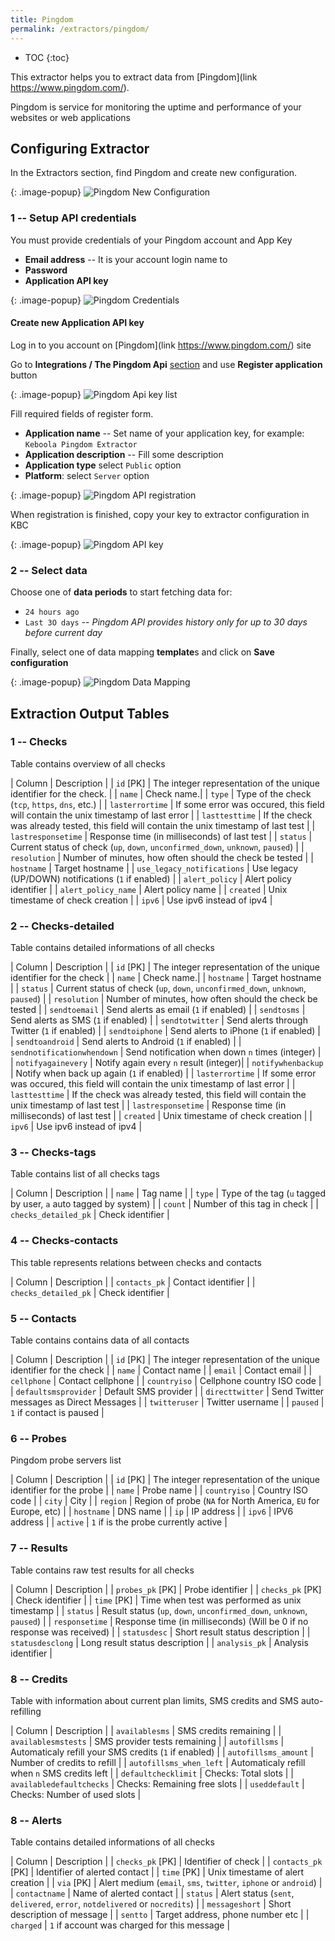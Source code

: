 ```yaml
---
title: Pingdom
permalink: /extractors/pingdom/
---
```


* TOC
{:toc}

This extractor helps you to extract data from [Pingdom](link https://www.pingdom.com/).

Pingdom is service for monitoring the uptime and performance of your websites or web applications

## Configuring Extractor
In the Extractors section, find Pingdom and create new configuration.

{: .image-popup}
![Pingdom New Configuration](/extractors/pingdom/01-new-configuration.png)

### 1 -- Setup API credentials

You must provide credentials of your Pingdom account and App Key

- **Email address** -- It is your account login name to
- **Password**
- **Application API key**

{: .image-popup}
![Pingdom Credentials](/extractors/pingdom/02-credentials.png)

#### Create new Application API key

Log in to you account on [Pingdom](link https://www.pingdom.com/) site

Go to **Integrations / The Pingdom Api** [section](https://my.pingdom.com/account/appkeys) and use **Register application** button

{: .image-popup}
![Pingdom Api key list](/extractors/pingdom/03-pingdom-api.png)

Fill required fields of register form.

- **Application name** -- Set name of your application key, for example: `Keboola Pingdom Extractor`
- **Application description** -- Fill some description
- **Application type** select `Public` option
- **Platform**: select `Server` option

{: .image-popup}
![Pingdom API registration](/extractors/pingdom/04-pingdom-api-form.png)

When registration is finished, copy your key to extractor configuration in KBC

{: .image-popup}
![Pingdom API key](/extractors/pingdom/05-pingdom-api-key.png)

### 2 -- Select data

Choose one of **data periods** to start fetching data for:

- `24 hours ago`
- `Last 3O days` -- *Pingdom API provides history only for up to 30 days before current day*

Finally, select one of data mapping **template**s and click on **Save configuration**

{: .image-popup}
![Pingdom Data Mapping](/extractors/pingdom/06-template.png)


## Extraction Output Tables

### 1 -- Checks

Table contains overview of all checks

| Column | Description |
| `id` [PK] | The integer representation of the unique identifier for the check. |
| `name` | Check name.|
| `type` |  Type of the check (`tcp`, `https`, `dns`, etc.) |
| `lasterrortime` | If some error was occured, this field will contain the unix timestamp of last error |
| `lasttesttime` | If the check was already tested, this field will contain the unix timestamp of last test |
| `lastresponsetime` | Response time (in milliseconds) of last test |
| `status` | Current status of check (`up`, `down`, `unconfirmed_down`, `unknown`, `paused`) |
| `resolution` | Number of minutes, how often should the check be tested |
| `hostname` | Target hostname |
| `use_legacy_notifications` | Use legacy (UP/DOWN) notifications (`1` if enabled) |
| `alert_policy` | Alert policy identifier |
| `alert_policy_name` | Alert policy name |
| `created` | Unix timestame of check creation |
| `ipv6` | Use ipv6 instead of ipv4 |

### 2 -- Checks-detailed

Table contains detailed informations of all checks

| Column | Description |
| `id` [PK] | The integer representation of the unique identifier for the check |
| `name` | Check name.|
| `hostname` | Target hostname |
| `status` | Current status of check (`up`, `down`, `unconfirmed_down`, `unknown`, `paused`) |
| `resolution` | Number of minutes, how often should the check be tested |
| `sendtoemail` | Send alerts as email (`1` if enabled) |
| `sendtosms` |  Send alerts as SMS (`1` if enabled) |
| `sendtotwitter` | Send alerts through Twitter (`1` if enabled) |
| `sendtoiphone` | Send alerts to iPhone (`1` if enabled) |
| `sendtoandroid` | Send alerts to Android (`1` if enabled) |
| `sendnotificationwhendown` |  Send notification when down `n` times (integer) |
| `notifyagainevery` | Notify again every `n` result (integer)|
| `notifywhenbackup` | Notify when back up again (`1` if enabled) |
| `lasterrortime` | If some error was occured, this field will contain the unix timestamp of last error |
| `lasttesttime` | If the check was already tested, this field will contain the unix timestamp of last test |
| `lastresponsetime` | Response time (in milliseconds) of last test |
| `created` | Unix timestame of check creation |
| `ipv6` | Use ipv6 instead of ipv4 |

### 3 -- Checks-tags

Table contains list of all checks tags

| Column | Description |
| `name` | Tag name |
| `type` | Type of the tag (`u` tagged by user, `a` auto tagged by system) |
| `count` | Number of this tag in check |
| `checks_detailed_pk` | Check identifier |

### 4 -- Checks-contacts

This table represents relations between checks and contacts

| Column | Description |
| `contacts_pk` | Contact identifier |
| `checks_detailed_pk` | Check identifier |

### 5 -- Contacts

Table contains contains data of all contacts

| Column | Description |
| `id` [PK] | The integer representation of the unique identifier for the check |
| `name` | Contact name	 |
| `email` | Contact email |
| `cellphone` | Contact cellphone |
| `countryiso` | Cellphone country ISO code |
| `defaultsmsprovider` | Default SMS provider |
| `directtwitter` | Send Twitter messages as Direct Messages |
| `twitteruser` | Twitter username |
| `paused` | `1` if contact is paused |

### 6 -- Probes

Pingdom probe servers list

| Column | Description |
| `id` [PK] | The integer representation of the unique identifier for the probe |
| `name` | Probe name |
| `countryiso` | Country ISO code |
| `city` | City |
| `region` | Region of probe (`NA` for North America, `EU` for Europe, etc) |
| `hostname` | DNS name	 |
| `ip` | IP address |
| `ipv6` | IPV6 address  |
| `active` | `1` if is  the probe currently active |

### 7 -- Results

Table contains raw test results for all checks

| Column | Description |
| `probes_pk` [PK] | Probe identifier |
| `checks_pk` [PK] | Check identifier |
| `time` [PK] | Time when test was performed as unix timestamp |
| `status` | Result status (`up`, `down`, `unconfirmed_down`, `unknown`, `paused`) |
| `responsetime` | Response time (in milliseconds) (Will be 0 if no response was received) |
| `statusdesc` | Short result status description |
| `statusdesclong` | Long result status description |
| `analysis_pk` | Analysis identifier |

### 8 -- Credits

Table with information about current plan limits, SMS credits and SMS auto-refilling

| Column | Description |
| `availablesms` | SMS credits remaining |
| `availablesmstests` | SMS provider tests remaining |
| `autofillsms` | Automaticaly refill your SMS credits (`1` if enabled) |
| `autofillsms_amount` | Number of credits to refill |
| `autofillsms_when_left` | Automaticaly refill when `n` SMS credits left |
| `defaultchecklimit` | Checks: Total slots |
| `availabledefaultchecks` | Checks: Remaining free slots |
| `useddefault` | Checks: Number of used slots |

### 8 -- Alerts

Table contains detailed informations of all checks

| Column | Description |
| `checks_pk` [PK] | Identifier of check |
| `contacts_pk` [PK] | Identifier of alerted contact |
| `time` [PK] | Unix timestame of alert creation |
| `via` [PK] | Alert medium	(`email`, `sms`, `twitter`, `iphone` or `android`) |
| `contactname` | Name of alerted contact |
| `status` | Alert status (`sent`, `delivered`, `error`, `notdelivered` or `nocredits`) |
| `messageshort` | Short description of message |
| `sentto` | Target address, phone number etc |
| `charged` | `1` if account was charged for this message |